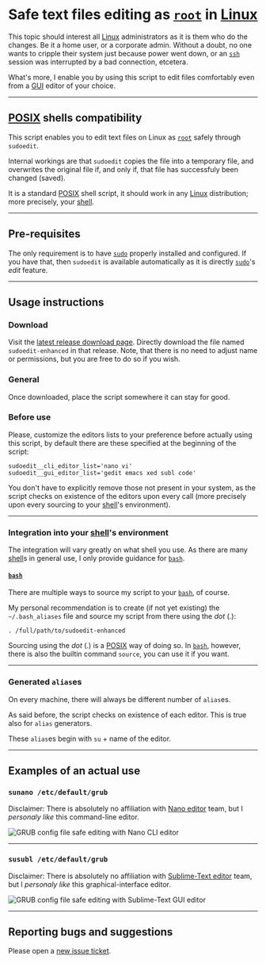 # Safe text files editing as [`root`](https://en.wikipedia.org/wiki/Superuser#Unix_and_Unix-like) in [Linux](https://en.wikipedia.org/wiki/Linux)

This topic should interest all [Linux](https://en.wikipedia.org/wiki/Linux) administrators as it is them who do the changes. Be it a home user, or a corporate admin. Without a doubt, no one wants to cripple their system just because power went down, or an [`ssh`](https://linux.die.net/man/1/ssh) session was interrupted by a bad connection, etcetera.

What's more, I enable you by using this script to edit files comfortably even from a [GUI](https://en.wikipedia.org/wiki/Graphical_user_interface) editor of your choice.

***

## [POSIX](https://en.wikipedia.org/wiki/POSIX) shells compatibility

This script enables you to edit text files on Linux as [`root`](https://en.wikipedia.org/wiki/Superuser#Unix_and_Unix-like) safely through `sudoedit`.

Internal workings are that `sudoedit` copies the file into a temporary file, and overwrites the original file if, and only if, that file has successfuly been changed (saved).

It is a standard [POSIX](https://en.wikipedia.org/wiki/POSIX) shell script, it should work in any [Linux](https://en.wikipedia.org/wiki/Linux) distribution; more precisely, your [shell](https://en.wikipedia.org/wiki/Unix_shell).

***

## Pre-requisites

The only requirement is to have [`sudo`](https://linux.die.net/man/8/sudo) properly installed and configured. If you have that, then `sudoedit` is available automatically as it is directly [`sudo`](https://linux.die.net/man/8/sudo)'s _edit_ feature.

***

## Usage instructions

### Download

Visit the [latest release download page](https://github.com/burianvlastimil/sudoedit-enhanced/releases/latest). Directly download the file named `sudoedit-enhanced` in that release. Note, that there is no need to adjust name or permissions, but you are free to do so if you wish.

### General

Once downloaded, place the script somewhere it can stay for good.

### Before use

Please, customize the editors lists to your preference before actually using this script, by default there are these specified at the beginning of the script:

```
sudoedit__cli_editor_list='nano vi'
sudoedit__gui_editor_list='gedit emacs xed subl code'
```

You don't have to explicitly remove those not present in your system, as the script checks on existence of the editors upon every call (more precisely upon every sourcing to your [shell](https://en.wikipedia.org/wiki/Unix_shell)'s environment).

***

### Integration into your [shell](https://en.wikipedia.org/wiki/Unix_shell)'s environment

The integration will vary greatly on what shell you use. As there are many [shell](https://en.wikipedia.org/wiki/Unix_shell)s in general use, I only provide guidance for [`bash`](https://en.wikipedia.org/wiki/Bash_%28Unix_shell%29).

#### [`bash`](https://en.wikipedia.org/wiki/Bash_%28Unix_shell%29)

There are multiple ways to source my script to your [`bash`](https://en.wikipedia.org/wiki/Bash_%28Unix_shell%29), of course.

My personal recommendation is to create (if not yet existing) the `~/.bash_aliases` file and source my script from there using the _dot_ (.):

```
. /full/path/to/sudoedit-enhanced
```

Sourcing using the _dot_ (.) is a [POSIX](https://en.wikipedia.org/wiki/POSIX) way of doing so. In [`bash`](https://en.wikipedia.org/wiki/Bash_%28Unix_shell%29), however, there is also the builtin command `source`, you can use it if you want.

***

### Generated `alias`es

On every machine, there will always be different number of `alias`es.

As said before, the script checks on existence of each editor. This is true also for `alias` generators.

These `alias`es begin with `su` + name of the editor.

***

## Examples of an actual use

### `sunano /etc/default/grub`

Disclaimer: There is absolutely no affiliation with [Nano editor](https://www.nano-editor.org/) team, but I _personaly like_ this command-line editor.

![GRUB config file safe editing with Nano CLI editor](https://programyburian.cz/grub-sunano.png)

***

### `susubl /etc/default/grub`

Disclaimer: There is absolutely no affiliation with [Sublime-Text editor](https://www.sublimetext.com/) team, but I _personaly like_ this graphical-interface editor.

![GRUB config file safe editing with Sublime-Text GUI editor](https://programyburian.cz/grub-susubl.png)

***

## Reporting bugs and suggestions

Please open a [new issue ticket](https://github.com/burianvlastimil/sudoedit-enhanced/issues/new).
